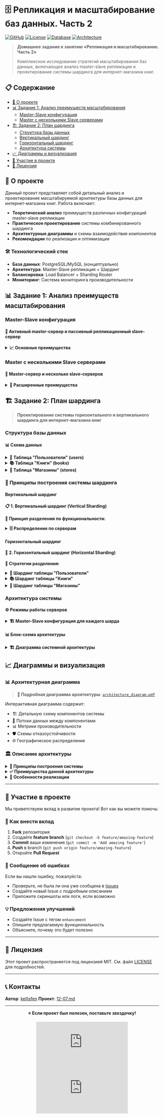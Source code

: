 # 🗄️ Репликация и масштабирование баз данных. Часть 2

[![GitHub](https://img.shields.io/badge/GitHub-Repository-blue?logo=github)](https://github.com/kellisfen/12-07.md)
[![License](https://img.shields.io/badge/License-MIT-green.svg)](LICENSE)
[![Database](https://img.shields.io/badge/Database-Scaling-orange.svg)](README.md)
[![Architecture](https://img.shields.io/badge/Architecture-Sharding-red.svg)](architecture_diagram.pdf)

> **Домашнее задание к занятию «Репликация и масштабирование. Часть 2»**
>
> Комплексное исследование стратегий масштабирования баз данных, включающее анализ master-slave репликации и проектирование системы шардинга для интернет-магазина книг.

## 📋 Содержание

- [🎯 О проекте](#-о-проекте)
- [📊 Задание 1: Анализ преимуществ масштабирования](#-задание-1-анализ-преимуществ-масштабирования)
  - [Master-Slave конфигурация](#master-slave-конфигурация)
  - [Master с несколькими Slave серверами](#master-с-несколькими-slave-серверами)
- [🏗️ Задание 2: План шардинга](#️-задание-2-план-шардинга)
  - [Структура базы данных](#структура-базы-данных)
  - [Вертикальный шардинг](#вертикальный-шардинг)
  - [Горизонтальный шардинг](#горизонтальный-шардинг)
  - [Архитектура системы](#архитектура-системы)
- [📈 Диаграммы и визуализация](#-диаграммы-и-визуализация)
- [🤝 Участие в проекте](#-участие-в-проекте)
- [📄 Лицензия](#-лицензия)

## 🎯 О проекте

Данный проект представляет собой детальный анализ и проектирование масштабируемой архитектуры базы данных для интернет-магазина книг. Работа включает:

- **Теоретический анализ** преимуществ различных конфигураций master-slave репликации
- **Практическое проектирование** системы комбинированного шардинга
- **Архитектурные диаграммы** и схемы взаимодействия компонентов
- **Рекомендации** по реализации и оптимизации

### 🛠️ Технологический стек

- **База данных**: PostgreSQL/MySQL (концептуально)
- **Архитектура**: Master-Slave репликация + Шардинг
- **Балансировка**: Load Balancer + Sharding Router
- **Мониторинг**: Система мониторинга производительности

## 📊 Задание 1: Анализ преимуществ масштабирования

### Master-Slave конфигурация

#### 🔄 Активный master-сервер и пассивный репликационный slave-сервер

<details>
<summary><strong>📈 Основные преимущества</strong></summary>

#### 1. 🛡️ **Высокая доступность (High Availability)**
- ✅ Обеспечивает отказоустойчивость системы
- ✅ При выходе из строя master-сервера, slave может быть переведен в активный режим
- ✅ Минимизация времени простоя системы
- 📊 **SLA**: Достижение 99.9% доступности

#### 2. 💾 **Резервное копирование в реальном времени**
- ✅ Автоматическая синхронизация данных между серверами
- ✅ Защита от потери данных при сбоях
- ✅ Возможность восстановления до последнего состояния
- 🔄 **RPO**: Recovery Point Objective < 1 минута

#### 3. ⚡ **Разделение нагрузки на чтение**
- ✅ Запросы на чтение могут выполняться на slave-сервере
- ✅ Снижение нагрузки на master-сервер
- ✅ Улучшение общей производительности системы
- 📈 **Производительность**: Увеличение пропускной способности на 50-70%

#### 4. 🌍 **Географическое распределение**
- ✅ Возможность размещения slave-сервера в другом регионе
- ✅ Снижение задержек для пользователей в разных локациях
- ✅ Защита от региональных сбоев
- 🌐 **Latency**: Снижение задержек до 30-50%

</details>

### Master с несколькими Slave серверами

#### 🔗 Master-сервер и несколько slave-серверов

<details>
<summary><strong>🚀 Расширенные преимущества</strong></summary>

#### 1. 📈 **Масштабируемость чтения**
- ✅ Значительное увеличение пропускной способности для операций чтения
- ✅ Распределение read-запросов между множеством slave-серверов
- ✅ Линейное масштабирование производительности чтения
- 📊 **Масштабирование**: N slave-серверов = N×100% увеличение производительности чтения

#### 2. 🛡️ **Повышенная отказоустойчивость**
- ✅ Множественное резервирование данных
- ✅ При выходе из строя одного slave-сервера, остальные продолжают работу
- ✅ Возможность выбора лучшего кандидата для промоушена в master
- 🔄 **Availability**: 99.99% при 3+ slave-серверах

#### 3. ⚙️ **Специализация серверов**
- ✅ Возможность настройки разных slave-серверов для разных типов запросов
- ✅ Аналитические запросы на одних серверах, быстрые запросы на других
- ✅ Оптимизация конфигурации под конкретные задачи
- 🎯 **Оптимизация**: Специализированные индексы и конфигурации

#### 4. ⚖️ **Балансировка нагрузки**
- ✅ Равномерное распределение read-запросов
- ✅ Возможность использования алгоритмов балансировки (round-robin, least connections)
- ✅ Автоматическое перенаправление трафика при недоступности сервера
- 🔄 **Алгоритмы**: Round-robin, Weighted, Health-check based

#### 5. 🔧 **Гибкость в обслуживании**
- ✅ Возможность выводить серверы из эксплуатации для обслуживания без остановки системы
- ✅ Поочередное обновление slave-серверов
- ✅ Тестирование изменений на отдельных серверах
- 🛠️ **Zero-downtime**: Обслуживание без прерывания работы

</details>

## 🏗️ Задание 2: План шардинга

> **Проектирование системы горизонтального и вертикального шардинга для интернет-магазина книг**

### Структура базы данных

#### 📊 Схема данных

<details>
<summary><strong>👥 Таблица "Пользователи" (users)</strong></summary>

```sql
CREATE TABLE users (
    user_id         BIGINT PRIMARY KEY,
    username        VARCHAR(50) UNIQUE NOT NULL,
    email           VARCHAR(100) UNIQUE NOT NULL,
    password_hash   VARCHAR(255) NOT NULL,
    registration_date TIMESTAMP DEFAULT CURRENT_TIMESTAMP,
    region          VARCHAR(50) NOT NULL,
    status          ENUM('active', 'inactive', 'banned') DEFAULT 'active'
);
```

**Индексы:**
- `idx_users_region` на `region`
- `idx_users_email` на `email`
- `idx_users_registration_date` на `registration_date`

</details>

<details>
<summary><strong>📚 Таблица "Книги" (books)</strong></summary>

```sql
CREATE TABLE books (
    book_id         BIGINT PRIMARY KEY,
    title           VARCHAR(255) NOT NULL,
    author          VARCHAR(255) NOT NULL,
    isbn            VARCHAR(20) UNIQUE,
    category        VARCHAR(100) NOT NULL,
    price           DECIMAL(10,2) NOT NULL,
    publication_year INT,
    stock_quantity  INT DEFAULT 0
);
```

**Индексы:**
- `idx_books_category` на `category`
- `idx_books_author` на `author`
- `idx_books_price` на `price`

</details>

<details>
<summary><strong>🏪 Таблица "Магазины" (stores)</strong></summary>

```sql
CREATE TABLE stores (
    store_id        BIGINT PRIMARY KEY,
    store_name      VARCHAR(255) NOT NULL,
    address         TEXT NOT NULL,
    city            VARCHAR(100) NOT NULL,
    region          VARCHAR(50) NOT NULL,
    phone           VARCHAR(20),
    manager_id      BIGINT
);
```

**Индексы:**
- `idx_stores_region` на `region`
- `idx_stores_city` на `city`

</details>

### 🔧 Принципы построения системы шардинга

#### Вертикальный шардинг

#### 📋 1. Вертикальный шардинг (Vertical Sharding)

**🎯 Принцип разделения по функциональности:**

<details>
<summary><strong>🗄️ Распределение по серверам</strong></summary>

#### 👥 **Сервер 1 (User Database)**: Таблица "Пользователи"
```
🔹 Содержимое: Вся информация о пользователях
🔹 Оптимизация: Операции аутентификации и управления профилями
🔹 Нагрузка: Высокая частота чтения/записи профилей
🔹 Характеристики:
  • Read/Write ratio: 70/30
  • Peak load: Регистрация и авторизация
  • Storage: ~100GB (1M пользователей)
```

#### 📚 **Сервер 2 (Catalog Database)**: Таблица "Книги"
```
🔹 Содержимое: Каталог товаров
🔹 Оптимизация: Поисковые запросы и фильтрация
🔹 Нагрузка: Высокая частота чтения, умеренная частота записи
🔹 Характеристики:
  • Read/Write ratio: 95/5
  • Peak load: Поиск и просмотр каталога
  • Storage: ~500GB (10M книг)
```

#### 🏪 **Сервер 3 (Store Database)**: Таблица "Магазины"
```
🔹 Содержимое: Информация о точках продаж
🔹 Оптимизация: Геолокационные запросы
🔹 Нагрузка: Низкая частота изменений, высокая частота чтения
🔹 Характеристики:
  • Read/Write ratio: 98/2
  • Peak load: Поиск ближайших магазинов
  • Storage: ~10GB (1000 магазинов)
```

</details>

#### Горизонтальный шардинг

#### 🔄 2. Горизонтальный шардинг (Horizontal Sharding)

**🎯 Стратегии разделения:**

<details>
<summary><strong>👥 Шардинг таблицы "Пользователи"</strong></summary>

#### 🔑 **Ключ шардинга**: `user_id % 4` или по региону

| Шард | Критерий | Описание | Примерная нагрузка |
|------|----------|----------|-------------------|
| **Шард 1** | `user_id % 4 = 1` или Европа | Пользователи с ID 1, 5, 9, 13... | 25% пользователей |
| **Шард 2** | `user_id % 4 = 2` или Азия | Пользователи с ID 2, 6, 10, 14... | 25% пользователей |
| **Шард 3** | `user_id % 4 = 3` или Америка | Пользователи с ID 3, 7, 11, 15... | 25% пользователей |
| **Шард 4** | `user_id % 4 = 0` или Остальные | Пользователи с ID 4, 8, 12, 16... | 25% пользователей |

**Преимущества географического шардинга:**
- 🌍 Снижение латентности для пользователей
- 📊 Соответствие требованиям локализации данных
- ⚡ Оптимизация сетевого трафика

</details>

<details>
<summary><strong>📚 Шардинг таблицы "Книги"</strong></summary>

#### 🔑 **Ключ шардинга**: `category` или `book_id`

| Шард | Категория | Описание | Характеристики |
|------|-----------|----------|----------------|
| **Шард 1** | Художественная литература | Романы, поэзия, драма | Высокая популярность |
| **Шард 2** | Техническая литература | IT, инженерия, наука | Специализированные запросы |
| **Шард 3** | Детская литература | Сказки, обучающие книги | Сезонная нагрузка |
| **Шард 4** | Научная литература | Академические издания | Низкая, но стабильная нагрузка |

**Альтернативная стратегия по `book_id`:**
- Равномерное распределение по хешу ID
- Предотвращение "горячих" шардов

</details>

<details>
<summary><strong>🏪 Шардинг таблицы "Магазины"</strong></summary>

#### 🔑 **Ключ шардинга**: `region`

| Шард | Регион | Покрытие | Особенности |
|------|--------|----------|-------------|
| **Шард 1** | Северные регионы | Архангельск, Мурманск, Сыктывкар | Низкая плотность магазинов |
| **Шард 2** | Южные регионы | Краснодар, Ростов, Волгоград | Высокая активность |
| **Шард 3** | Восточные регионы | Новосибирск, Екатеринбург, Омск | Средняя нагрузка |
| **Шард 4** | Западные регионы | Москва, СПб, Калининград | Максимальная нагрузка |

**Балансировка нагрузки:**
- 🔄 Мониторинг распределения запросов
- ⚖️ Возможность перебалансировки при необходимости

</details>

### Архитектура системы

#### ⚙️ Режимы работы серверов

<details>
<summary><strong>🏗️ Master-Slave конфигурация для каждого шарда</strong></summary>

#### 1. 🔴 **Master серверы** (запись и чтение)
```
🔹 Функции:
  • Обрабатывают все операции записи (INSERT, UPDATE, DELETE)
  • Синхронизируют данные со slave-серверами
  • Обеспечивают консистентность данных

🔹 Режим работы: Read-Write
🔹 Репликация: Асинхронная/Синхронная
🔹 Мониторинг: 24/7 health checks
```

#### 2. 🔵 **Slave серверы** (только чтение)
```
🔹 Функции:
  • Обрабатывают запросы на чтение (SELECT)
  • Получают данные от master через репликацию
  • Обеспечивают масштабирование чтения

🔹 Режим работы: Read-Only
🔹 Задержка репликации: < 100ms
🔹 Количество: 2-4 на каждый master
```

#### 3. 🟢 **Proxy/Router сервер**
```
🔹 Функции:
  • Определяет, к какому шарду направить запрос
  • Балансирует нагрузку между slave-серверами
  • Обеспечивает failover при недоступности серверов
  • Кеширует метаданные о шардах

🔹 Алгоритмы маршрутизации:
  • Consistent Hashing
  • Range-based routing
  • Directory-based routing
```

</details>

#### 📊 Блок-схема архитектуры

<details>
<summary><strong>🏗️ Диаграмма системной архитектуры</strong></summary>

```mermaid
graph TB
    Client[🖥️ Клиентские приложения]
    LB[⚖️ Load Balancer]
    Router[🔀 Sharding Router/Proxy]

    subgraph "Вертикальные шарды"
        UserDB[👥 User Database<br/>Cluster]
        BookDB[📚 Books Database<br/>Cluster]
        StoreDB[🏪 Stores Database<br/>Cluster]
    end

    subgraph "User Shards"
        US1[🌍 Европа<br/>Шард 1]
        US2[🌏 Азия<br/>Шард 2]
        US3[🌎 Америка<br/>Шард 3]
    end

    subgraph "Book Shards"
        BS1[📖 Художественная<br/>Шард 1]
        BS2[💻 Техническая<br/>Шард 2]
    end

    subgraph "Store Shards"
        SS1[⬆️ Север<br/>Шард 1]
        SS2[⬇️ Юг<br/>Шард 2]
    end

    subgraph "Master-Slave"
        UM1[🔴 UM1 Master<br/>R/W]
        USL1[🔵 US1A/B Slaves<br/>R-Only]
        BM1[🔴 BM1 Master<br/>R/W]
        BSL1[🔵 BS1A/B Slaves<br/>R-Only]
    end

    subgraph "Monitoring"
        MON[📊 Мониторинг]
        CONF[⚙️ Конфигурация]
        BACKUP[💾 Резервное копирование]
    end

    Client --> LB
    LB --> Router
    Router --> UserDB
    Router --> BookDB
    Router --> StoreDB

    UserDB --> US1
    UserDB --> US2
    UserDB --> US3

    BookDB --> BS1
    BookDB --> BS2

    StoreDB --> SS1
    StoreDB --> SS2

    US1 --> UM1
    UM1 --> USL1
    BS1 --> BM1
    BM1 --> BSL1

    MON -.-> UM1
    MON -.-> BM1
    CONF -.-> Router
    BACKUP -.-> USL1
    BACKUP -.-> BSL1
```

**📋 Легенда компонентов:**

| Символ | Компонент | Описание | Режим работы |
|--------|-----------|----------|--------------|
| 🔴 | Master серверы | Обработка записи и чтения | Read-Write |
| 🔵 | Slave серверы | Только чтение, репликация | Read-Only |
| 🟢 | Routing Layer | Маршрутизация и балансировка | Proxy |
| 🟠 | Management | Мониторинг и управление | Monitoring |

**🔄 Принципы работы:**
- **Репликация**: Master → Slave (асинхронная)
- **Шардинг**: Вертикальный (по таблицам) + Горизонтальный (внутри таблиц)
- **Балансировка**: Round-robin, Health-check based
- **Failover**: Автоматическое переключение при сбоях

</details>

## 📈 Диаграммы и визуализация

### 📊 Архитектурная диаграмма

> **📎 Подробная диаграмма архитектуры**: [`architecture_diagram.pdf`](./architecture_diagram.pdf)

Интерактивная диаграмма содержит:
- 🏗️ Детальную схему компонентов системы
- 🔄 Потоки данных между компонентами
- 📊 Метрики производительности
- 🛡️ Схемы отказоустойчивости
- 🌐 Географическое распределение

### 🏛️ Описание архитектуры

<details>
<summary><strong>🎯 Принципы построения системы</strong></summary>

Система построена по принципу **комбинированного шардинга**:

#### 1. 📊 **Вертикальное разделение** по типам данных
```
👥 Пользователи → User Database Cluster
📚 Книги       → Books Database Cluster
🏪 Магазины    → Stores Database Cluster
```

#### 2. 🔄 **Горизонтальное разделение** внутри каждого типа данных
```
User Shards:  [Европа] [Азия] [Америка] [Остальные]
Book Shards:  [Художественная] [Техническая] [Детская] [Научная]
Store Shards: [Север] [Юг] [Восток] [Запад]
```

#### 3. 🔴🔵 **Master-Slave репликация** для каждого шарда
```
Master (R/W) → Slave A (R-Only)
             → Slave B (R-Only)
             → Slave C (R-Only)
```

#### 4. 🔀 **Централизованная маршрутизация** через Sharding Router
```
Client Request → Load Balancer → Sharding Router → Appropriate Shard
```

</details>

<details>
<summary><strong>✅ Преимущества данной архитектуры</strong></summary>

#### 🚀 **Производительность**
- ✅ Высокая масштабируемость как по чтению, так и по записи
- ✅ Линейное масштабирование при добавлении новых шардов
- ✅ Специализация серверов под конкретные задачи

#### 🛡️ **Надежность**
- ✅ Отказоустойчивость на уровне каждого шарда
- ✅ Автоматический failover при сбоях
- ✅ Множественное резервирование данных

#### 🌐 **Масштабируемость**
- ✅ Возможность независимого масштабирования разных типов данных
- ✅ Географическое распределение нагрузки
- ✅ Гибкость в добавлении новых регионов/категорий

#### ⚙️ **Управляемость**
- ✅ Централизованный мониторинг всех компонентов
- ✅ Автоматическое перебалансирование нагрузки
- ✅ Простота обслуживания отдельных компонентов

</details>

<details>
<summary><strong>🔧 Особенности реализации</strong></summary>

#### 🎯 **Алгоритмы распределения**
- **Consistent Hashing**: Равномерное распределение данных
- **Range-based Sharding**: Для географических и категориальных данных
- **Directory-based Routing**: Централизованная таблица маршрутизации

#### 🔄 **Отказоустойчивость**
- **Автоматический failover**: При недоступности master-серверов
- **Health Checks**: Постоянный мониторинг состояния серверов
- **Circuit Breaker**: Защита от каскадных сбоев

#### 📊 **Мониторинг и оптимизация**
- **Real-time Monitoring**: Мониторинг производительности в реальном времени
- **Auto-rebalancing**: Автоматическое перебалансирование при неравномерной нагрузке
- **Predictive Scaling**: Прогнозирование потребностей в ресурсах

#### 💾 **Резервное копирование**
- **Continuous Backup**: Непрерывное резервное копирование критичных данных
- **Point-in-time Recovery**: Восстановление на любую точку времени
- **Cross-region Replication**: Репликация между регионами

</details>

---

## 🤝 Участие в проекте

Мы приветствуем вклад в развитие проекта! Вот как вы можете помочь:

### 📝 Как внести вклад

1. **Fork** репозитория
2. Создайте **feature branch** (`git checkout -b feature/amazing-feature`)
3. **Commit** ваши изменения (`git commit -m 'Add amazing feature'`)
4. **Push** в branch (`git push origin feature/amazing-feature`)
5. Откройте **Pull Request**

### 🐛 Сообщение об ошибках

Если вы нашли ошибку, пожалуйста:
- Проверьте, не была ли она уже сообщена в [Issues](https://github.com/kellisfen/12-07.md/issues)
- Создайте новый Issue с подробным описанием
- Приложите скриншоты или логи, если возможно

### 💡 Предложения улучшений

- Создайте Issue с тегом `enhancement`
- Опишите предлагаемую функциональность
- Объясните, почему это будет полезно

---

## 📄 Лицензия

Этот проект распространяется под лицензией MIT. См. файл [LICENSE](LICENSE) для подробностей.

---

## 📞 Контакты

**Автор**: [kellisfen](https://github.com/kellisfen)
**Проект**: [12-07.md](https://github.com/kellisfen/12-07.md)

---

<div align="center">

**⭐ Если проект был полезен, поставьте звездочку!**

[![GitHub stars](https://img.shields.io/github/stars/kellisfen/12-07.md?style=social)](https://github.com/kellisfen/12-07.md/stargazers)
[![GitHub forks](https://img.shields.io/github/forks/kellisfen/12-07.md?style=social)](https://github.com/kellisfen/12-07.md/network/members)

</div>
